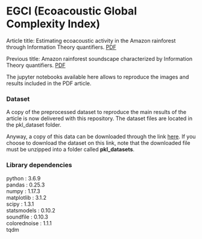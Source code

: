 # EGCI (Ecoacoustic Global Complexity Index)

Article title: Estimating ecoacoustic activity in the Amazon rainforest through Information Theory quantifiers. [PDF](https://journals.plos.org/plosone/article/authors?id=10.1371/journal.pone.0229425)

Previous title: Amazon rainforest soundscape characterized by Information Theory quantifiers. [PDF](https://www.biorxiv.org/content/10.1101/2020.02.09.940916v1.abstract)

The jupyter notebooks available here allows to reproduce the images and results included in the PDF article.

### Dataset

A copy of the preprocessed dataset to reproduce the main results of the article is now delivered with this repository. The dataset files are located in the pkl_dataset folder.

Anyway, a copy of this data can be downloaded through the link [here](https://drive.google.com/file/d/10_gHdk4AAmWXhjtMnGFVkA7_9oeep1Gf/view?usp=sharing). If you choose to download the dataset on this link, note that the downloaded file must be unzipped into a folder called __pkl_datasets__.

### Library dependencies

python           : 3.6.9 \
pandas           : 0.25.3 \
numpy            : 1.17.3 \
matplotlib       : 3.1.2 \
scipy            : 1.3.1 \
statsmodels      : 0.10.2 \
soundfile        : 0.10.3 \
colorednoise     : 1.1.1 \
tqdm
